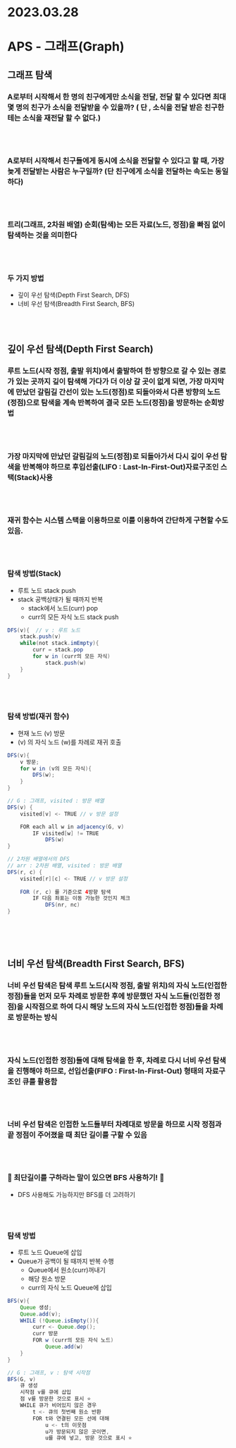 # 2023.03.28

# APS - 그래프(Graph)

## 그래프 탐색

### A로부터 시작해서 한 명의 친구에게만 소식을 전달, 전달 할 수 있다면 최대 몇 명의 친구가 소식을 전달받을 수 있을까? ( 단 , 소식을 전달 받은 친구한테는 소식을 재전달 할 수 없다.)

<br>

<br>

### A로부터 시작해서 친구들에게 동시에 소식을 전달할 수 있다고 할 때, 가장 늦게 전달받는 사람은 누구일까? (단 친구에게 소식을 전달하는 속도는 동일하다)

<br>

<br>

### 트리(그래프, 2차원 배열) 순회(탐색)는 모든 자료(노드, 정점)을 빠짐 없이 탐색하는 것을 의미한다

<br>
<br>

### 두 가지 방법

- 깊이 우선 탐색(Depth First Search, DFS)
- 너비 우선 탐색(Breadth First Search, BFS)

<br>

<br>

## 깊이 우선 탐색(Depth First Search)

### 루트 노드(시작 정점, 출발 위치)에서 출발하여 한 방향으로 갈 수 있는 경로가 있는 곳까지 깊이 탐색해 가다가 더 이상 갈 곳이 없게 되면, 가장 마지막에 만났던 갈림길 간선이 있는 노드(정점)로 되돌아와서 다른 방향의 노드(정점)으로 탐색을 계속 반복하여 결국 모든 노드(정점)을 방문하는 순회방법

<br>

<br>

### 가장 마지막에 만났던 갈림길의 노드(정점)로 되돌아가서 다시 깊이 우선 탐색을 반복해야 하므로 후입선출(LIFO : Last-In-First-Out)자료구조인 스택(Stack)사용

<br>

<br>

### 재귀 함수는 시스템 스택을 이용하므로 이를 이용하여 간단하게 구현할 수도 있음.

<br>
<br>

### 탐색 방법(Stack)

- 루트 노드 stack push
- stack 공백상태가 될 때까지 반복
    - stack에서 노드(curr) pop
    - curr의 모든 자식 노드 stack push

```java
DFS(v){  // v : 루트 노드
	stack.push(v)
	while(not stack.imEmpty){
		curr = stack.pop
		for w in (curr의 모든 자식)
			stack.push(w)
	}
}
```

<br>
<br>

### 탐색 방법(재귀 함수)

- 현재 노드 (v) 방문
- (v) 의 자식 노드 (w)를 차례로 재귀 호출

```java
DFS(v){
	v 방문;
	for w in (v의 모든 자식){
		DFS(w);
	}
}

// G : 그래프, visited : 방문 배열
DFS(v) {
	visited[v] <- TRUE // v 방문 설정

	FOR each all w in adjacency(G, v)
		IF visited[w] != TRUE
			DFS(w)
}

// 2차원 배열에서의 DFS
// arr : 2차원 배열, visited : 방문 배열
DFS(r, c) {
	visited[r][c] <- TRUE // v 방문 설정
	
	FOR (r, c) 를 기준으로 4방향 탐색
		IF 다음 좌표는 이동 가능한 것인지 체크
			DFS(nr, nc)
}
```

<br>

<br>

<br>

## 너비 우선 탐색(Breadth First Search, BFS)

### 너비 우선 탐색은 탐색 루트 노드(시작 정점, 출발 위치)의 자식 노드(인접한 정점)들을 먼저 모두 차례로 방문한 후에 방문했던 자식 노드들(인접한 정점)을 시작점으로 하여 다시 해당 노드의 자식 노드(인접한 정점)들을 차례로 방문하는 방식

<br>

<br>

### 자식 노드(인접한 정점)들에 대해 탐색을 한 후, 차례로 다시 너비 우선 탐색을 진행해야 하므로, 선입선출(FIFO : First-In-First-Out) 형태의 자료구조인 큐를 활용함

<br>

<br>

### 너비 우선 탐색은 인접한 노드들부터 차례대로 방문을 하므로 시작 정점과 끝 정점이 주어졌을 때 최단 길이를 구할 수 있음

<br>

<br>

### 🌟 최단길이를 구하라는 말이 있으면 BFS 사용하기! 🌟

- DFS 사용해도 가능하지만 BFS를 더 고려하기

<br>

<br>

### 탐색 방법

- 루트 노드 Queue에 삽입
- Queue가 공백이 될 때까지 반복 수행
    - Queue에서 원소(curr)꺼내기
    - 해당 원소 방문
    - curr의 자식 노드 Queue에 삽입

```java
BFS(v){
	Queue 생성;
	Queue.add(v);
	WHILE (!Queue.isEmpty()){
		curr <- Queue.dep();
		curr 방문
		FOR w (curr의 모든 자식 노드)
			Queue.add(w)
	}
}

// G : 그래프, v : 탐색 시작점
BFS(G, v)
	큐 생성
	시작점 v를 큐에 삽입
	점 v를 방문한 것으로 표시 ⭐
	WHILE 큐가 비어있지 않은 경우
		t <- 큐의 첫번째 원소 반환
		FOR t와 연결된 모든 선에 대해
			u <- t의 이웃점
			u가 방문되지 않은 곳이면,
			u를 큐에 넣고, 방문 것으로 표시 ⭐
```